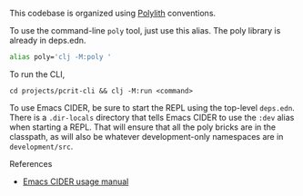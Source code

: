 This codebase is organized using [Polylith](https://polylith.gitbook.io/polylith) conventions.


To use the command-line `poly` tool, just use this alias.  The poly library is already in deps.edn.

  ```bash
  alias poly='clj -M:poly '
  ```

To run the CLI,
  ```
  cd projects/pcrit-cli && clj -M:run <command>
  ```

To use Emacs CIDER, be sure to start the REPL using the top-level `deps.edn`.
There is a `.dir-locals` directory that tells Emacs CIDER to use the `:dev`
alias when starting a REPL.
That will ensure that all the poly bricks are in the classpath, as will also be
whatever development-only namespaces are in `development/src`.


References
  * [Emacs CIDER usage manual](https://docs.cider.mx/cider/basics/up_and_running.html)
